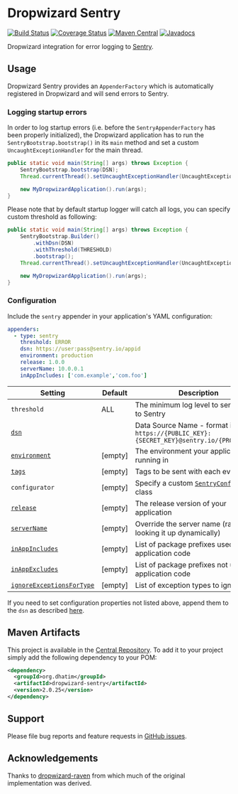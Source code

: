 # Dropwizard Sentry

[![Build Status](https://github.com/dhatim/dropwizard-sentry/workflows/build/badge.svg)](https://github.com/dhatim/dropwizard-sentry/actions)
[![Coverage Status](https://coveralls.io/repos/github/dhatim/dropwizard-sentry/badge.svg?branch=master)](https://coveralls.io/github/dhatim/dropwizard-sentry?branch=master)
[![Maven Central](https://maven-badges.herokuapp.com/maven-central/org.dhatim/dropwizard-sentry/badge.svg)](https://maven-badges.herokuapp.com/maven-central/org.dhatim/dropwizard-sentry)
[![Javadocs](https://www.javadoc.io/badge/org.dhatim/dropwizard-sentry.svg)](https://www.javadoc.io/doc/org.dhatim/dropwizard-sentry)

Dropwizard integration for error logging to [Sentry](https://sentry.io).

## Usage

Dropwizard Sentry provides an `AppenderFactory` which is automatically registered in Dropwizard and will send errors to Sentry.

### Logging startup errors

In order to log startup errors (i.e. before the `SentryAppenderFactory` has been properly initialized), the Dropwizard application has to run the `SentryBootstrap.bootstrap()` in its `main` method and set a custom `UncaughtExceptionHandler` for the main thread.

```java
public static void main(String[] args) throws Exception {
    SentryBootstrap.bootstrap(DSN);
    Thread.currentThread().setUncaughtExceptionHandler(UncaughtExceptionHandlers.systemExit());

    new MyDropwizardApplication().run(args);
}
```

Please note that by default startup logger will catch all logs, you can specify custom threshold as following:

```java
public static void main(String[] args) throws Exception {
    SentryBootstrap.Builder()
        .withDsn(DSN)
        .withThreshold(THRESHOLD)
        .bootstrap();
    Thread.currentThread().setUncaughtExceptionHandler(UncaughtExceptionHandlers.systemExit());

    new MyDropwizardApplication().run(args);
}
```

### Configuration

Include the `sentry` appender in your application's YAML configuration:

```yaml
appenders:
  - type: sentry
    threshold: ERROR
    dsn: https://user:pass@sentry.io/appid
    environment: production
    release: 1.0.0
    serverName: 10.0.0.1
    inAppIncludes: ['com.example','com.foo']
```

| Setting | Default | Description | Example Value |
|---|---|---|---|
| `threshold` | ALL | The minimum log level to send events to Sentry | `ERROR` |
| [`dsn`](https://docs.sentry.io/platforms/java/configuration/#setting-the-dsn) |   | Data Source Name - format is `https://{PUBLIC_KEY}:{SECRET_KEY}@sentry.io/{PROJECT_ID}` | `https://foo:bar@sentry.io/12345` |
| [`environment`](https://docs.sentry.io/platforms/java/configuration/#environment) | [empty] | The environment your application is running in |  `production` |
| [`tags`](https://docs.sentry.io/platforms/java/configuration/#tags) | [empty] | Tags to be sent with each event | `tag1:value1,tag2,value2` |
| `configurator` | [empty] | Specify a custom [`SentryConfigurator`](https://github.com/dhatim/dropwizard-sentry/blob/master/src/main/java/org/dhatim/dropwizard/sentry/SentryConfigurator.java) class | `com.example.MySentryConfigurator` |
| [`release`](https://docs.sentry.io/platforms/java/configuration/#release) | [empty] | The release version of your application | `1.0.0` |
| [`serverName`](https://docs.sentry.io/platforms/java/configuration/#server-name) | [empty] | Override the server name (rather than looking it up dynamically) | `10.0.0.1` |
| [`inAppIncludes`](https://docs.sentry.io/platforms/java/configuration/#in-app-includes) | [empty] | List of package prefixes used by application code | `['com.example','com.foo']` |
| [`inAppExcludes`](https://docs.sentry.io/platforms/java/configuration/#in-app-excludes) | [empty] | List of package prefixes not used by application code | `['com.thirdparty','com.anotherthirdparty']` |
| [`ignoreExceptionsForType`](https://docs.sentry.io/platforms/java/configuration/#ignored-exceptions-for-type) | [empty] | List of exception types to ignore | `['']` |

If you need to set configuration properties not listed above, append them to the `dsn` as described [here](https://docs.sentry.io/clients/java/config/#configuration-via-the-dsn).

## Maven Artifacts

This project is available in the [Central Repository](http://search.maven.org/#search%7Cgav%7C1%7Cg%3A%22org.dhatim%22%20AND%20a%3A%22dropwizard-sentry%22). To add it to your project simply add the following dependency to your POM:

```xml
<dependency>
  <groupId>org.dhatim</groupId>
  <artifactId>dropwizard-sentry</artifactId>
  <version>2.0.25</version>
</dependency>
```

## Support

Please file bug reports and feature requests in [GitHub issues](https://github.com/dhatim/dropwizard-sentry/issues).

## Acknowledgements

Thanks to [dropwizard-raven](https://github.com/tradier/dropwizard-raven) from which much of the original implementation was derived.
